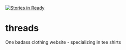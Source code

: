 [![Stories in Ready](https://badge.waffle.io/kohlbrr/threads.png?label=ready&title=Ready)](https://waffle.io/kohlbrr/threads?utm_source=badge)
# threads
One badass clothing website - specializing in tee shirts
